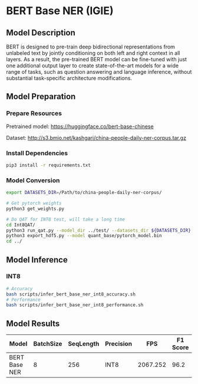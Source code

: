 # BERT Base NER (IGIE)

## Model Description

BERT is designed to pre-train deep bidirectional representations from unlabeled text by jointly conditioning on both left and right context in all layers. As a result, the pre-trained BERT model can be fine-tuned with just one additional output layer to create state-of-the-art models for a wide range of tasks, such as question answering and language inference, without substantial task-specific architecture modifications.

## Model Preparation

### Prepare Resources

Pretrained model: <https://huggingface.co/bert-base-chinese>

Dataset: <http://s3.bmio.net/kashgari/china-people-daily-ner-corpus.tar.gz>

### Install Dependencies

```bash
pip3 install -r requirements.txt
```

### Model Conversion

```bash
export DATASETS_DIR=/Path/to/china-people-daily-ner-corpus/

# Get pytorch weights
python3 get_weights.py

# Do QAT for INT8 test, will take a long time  
cd Int8QAT/
python3 run_qat.py --model_dir ../test/ --datasets_dir ${DATASETS_DIR}
python3 export_hdf5.py --model quant_base/pytorch_model.bin
cd ../
```

## Model Inference

### INT8

```bash
# Accuracy
bash scripts/infer_bert_base_ner_int8_accuracy.sh
# Performance
bash scripts/infer_bert_base_ner_int8_performance.sh
```

## Model Results

| Model         | BatchSize | SeqLength | Precision | FPS      | F1 Score |
|---------------|-----------|-----------|-----------|----------|----------|
| BERT Base NER | 8         | 256       | INT8      | 2067.252 | 96.2     |

